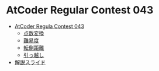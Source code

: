 AtCoder Regular Contest 043
===========================

- [AtCoder Regula Contest 043](http://arc043.contest.atcoder.jp/)
    - [点数変換](http://arc043.contest.atcoder.jp/tasks/arc043_1)
    - [難易度](http://arc043.contest.atcoder.jp/tasks/arc043_2)
    - [転倒距離](http://arc043.contest.atcoder.jp/tasks/arc043_3)
    - [引っ越し](http://arc043.contest.atcoder.jp/tasks/arc043_4)
- [解説スライド](http://www.slideshare.net/chokudai/arc043)
